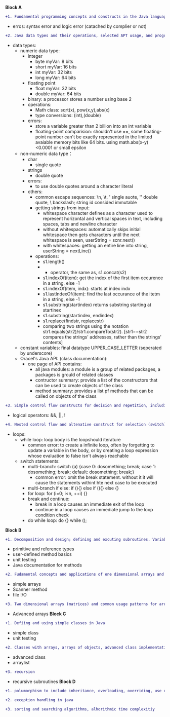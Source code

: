 **Block A**
```diff
+1. Fundamental programming concepts and constructs in the Java language 
```
* erros: syntax error and logic error (catached by complier or not)
```diff
+2. Java data types and their operations, selected APT usage, and program development in jGRASP
```
* data types:
  * numeric data type:
    * integer 
      * byte myVar: 8 bits
      * short myVar: 16 bits
      * int myVar: 32 bits
      * long myVar: 64 bits
    * floating point
      * float myVar: 32 bits
      * double myVar: 64 bits
    * binary: a processor stores a number using base 2
    * operations: 
      * Math class: sqrt(x), pow(x,y),abs(x)
      * type conversions: (int),(double)
    * errors:
      * store a variable greater than 2 billion into an int variable
      * floating-point comparision: shouldn't use ==, some floating-point number can't be exactly represented in the limited avaiable memory bits like 64 bits. using math.abs(x-y) <0.0001 or small epsilon
  * non-numeric data type：
    * char
      * single quote
    * strings
      * double quote
    * errors:
      * to use double quotes around a character literal
    * others:
      * common escape sequences: \n, \t, \' single auote, \'' double quote, \\ backslash; string id consided immutable
      * getting strings from input:
        * whitespace character defines as a character used to represent horizontal and vertical spaces in text, including spaces, tabs and newline character
        * without whitespaces: automatically skips initial whitespace then gets characters until the next whitespace is seen, userString = scnr.next()
        * with whitespaces: getting an entire line into string, userString = nextLine()
      * operations:
        * s1.length()
        * + operator, the same as, s1.concat(s2)
        * s1.indexOf(item): get the index of the first item occurence in a string, else -1
        * s1.indexOf(item, indx): starts at index indx
        * s1.lastIndexOf(item): find the last occurance of the itetm in a string, else -1
        * s1.substring(startindex) returns substring starting at startinex
        * s1.substring(startindex, endindex)
        * s1.replace(findstr, replacestr)
        * comparing two strings using the notation str1.equals(str2)/str1.compareTo(str2). [str1==str2 compares the strings' addresses, rather than the strings' contents]
  * constant variables: final datatype UPPER_CASE_LETTER (seperated by underscore)
  * Oracel's Java API: (class documentation):
    * one page of API contains:
      * all java modules: a module is a group of related packages, a packages is grould of related classes
      * contructor summary: provide a list of the constructors that can be used to create objects of the class
      * method summary: provides a list pf methods that can be called on objects of the class
```diff
+3. Simple control flow constructs for decision and repetition, including boolean expressions
```
* logical operators: &&, ||, !
```diff
+4. Nested control flow and altenative construct for selection (switch) and repetition (for, do/while) in Java
```
* loops:
  * while loop: loop body is the loopshould iterature
    * common error: to create a infinite loop, often by forgetting to update a variable in the body, or by creating a loop expression whose evaluation to false isn't always reachable
  * switch statements:
    * multi-branch: switch (a) {case 0: dosomething; break; case 1: dosomething; break; default: dosomething; break;}
      * common error: omit the break statement. without it it will cause the statements withint hte next case to be executed
    * multi-branch if else: if (){} else if (){} else {}
    * for loop: for (i=0; i<n, ++i) {}
    * break and continue:
      * break in a loop causes an immediate exit of the loop
      * continue in a loop causes an immediate jump to the loop condition check
    * do while loop: do {} while ();    

**Block B**
```diff
+1. Decomposition and design; defining and excuting subroutines. Variable scoping rules and passing mechanisms will also be covered
```
* primitive and reference types
* user-defined method basics
* unit testing
* Java documentation for methods

```diff
+2. Fudamental concepts and applications of one dimensional arrays and file I/O in Java
```
* simple arrays
* Scanner method
* file I/O
```diff
+3. Two dimensional arrays (matrices) and common usage patterns for arrays
```
* Advanced arrays
**Block C**
```diff
+1. Defiing and using simple classes in Java
```
* simple class
* unit testing
```diff
+2. Classes with arrays, arrays of objects, advanced class implementation and usage
```
* advanced class
* arraylist
```diff
+3. recursion
```
* recursive subroutines
**Block D**
```diff
+1. polumorphism to include inheritance, overloading, overriding, use of super
```
```diff
+2. exception handling in java
```
```diff
+3. sorting and searching algorithms, alhorithmic time complexitiy
```
